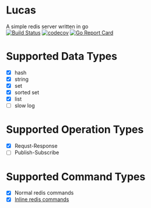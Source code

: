 # Lucas
A simple redis server written in go  
[![Build Status](https://travis-ci.com/medusar/lucas.svg?token=QGJGyZsGs6Mg7hyUTJZd&branch=master)](https://travis-ci.com/medusar/lucas)
[![codecov](https://codecov.io/gh/medusar/lucas/branch/master/graph/badge.svg?token=KgVl0E9BMz)](https://codecov.io/gh/medusar/lucas)
[![Go Report Card](https://goreportcard.com/badge/github.com/medusar/lucas)](https://goreportcard.com/report/github.com/medusar/lucas)

# Supported Data Types
- [x] hash
- [x] string
- [x] set
- [x] sorted set
- [x] list
- [ ] slow log

# Supported Operation Types
- [x] Requst-Response
- [ ] Publish-Subscribe

# Supported Command Types
- [x] Normal redis commands
- [x] [Inline redis commands](https://redis.io/topics/protocol)